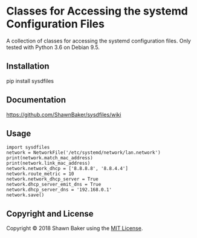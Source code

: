 # Classes for Accessing the systemd Configuration Files

A collection of classes for accessing the systemd configuration files.
Only tested with Python 3.6 on Debian 9.5.

## Installation

pip install sysdfiles

## Documentation

https://github.com/ShawnBaker/sysdfiles/wiki

## Usage

```
import sysdfiles
network = NetworkFile('/etc/systemd/network/lan.network')
print(network.match_mac_address)
print(network.link_mac_address)
network.network_dhcp = ['8.8.8.8', '8.8.4.4']
network.route_metric = 10
network.network_dhcp_server = True
network.dhcp_server_emit_dns = True
network.dhcp_server_dns = '192.168.0.1'
network.save()
```

## Copyright and License

Copyright &copy; 2018 Shawn Baker using the [MIT License](https://opensource.org/licenses/MIT).
